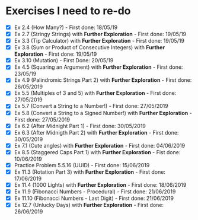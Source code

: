# Exercises I need to re-do

- [x] Ex 2.4 (How Many?) - First done: 18/05/19
- [x] Ex 2.7 (Stringy Strings) with **Further Exploration** - First done: 19/05/19
- [x] Ex 3.3 (Tip Calculator) with **Further Exploration** - First done: 19/05/19
- [x] Ex 3.8 (Sum or Product of Consecutive Integers) with **Further Exploration** - First done: 19/05/19
- [x] Ex 3.10 (Mutation) - First Done: 20/05/19
- [x] Ex 4.5 (Squaring an Argument) with **Further Exploration** - First done: 23/05/19
- [x] Ex 4.9 (Palindromic Strings Part 2) with **Further Exploration** - First done: 26/05/2019
- [x] Ex 5.5 (Multiples of 3 and 5) with **Further Exploration** - First done: 27/05/2019
- [x] Ex 5.7 (Convert a String to a Number!) - First done: 27/05/2019
- [x] Ex 5.8 (Convert a String to a Signed Number!) with **Further Exploration** - First done: 27/05/2019
- [x] Ex 6.2 (After Midnight Part 1) - First done: 30/05/2019
- [x] Ex 6.3 (After Midnigth Part 2) with **Further Exploration** - First done: 30/05/2019
- [x] Ex 7.1 (Cute angles) with **Further Exploration** - First done: 04/06/2019
- [x] Ex 8.5 (Staggered Caps Part 1) with **Further Exploration** - Fist done: 10/06/2019
- [x] Practice Problem 5.5.16 (UUID) - First done: 15/06/2019
- [x] Ex 11.3 (Rotation Part 3) with **Further Exploration** - First done: 17/06/2019
- [x] Ex 11.4 (1000 Lights) with **Further Exploration** - First done: 18/06/2019
- [x] Ex 11.9 (Fibonacci Numbers - Procedural) - First done: 21/06/2019
- [x] Ex 11.10 (Fibonacci Numbers - Last Digit) - First done: 21/06/2019
- [x] Ex 12.7 (Unlucky Days) with **Further Exploration** - First done: 26/06/2019